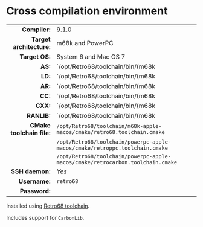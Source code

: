 # Cross compilation environment

|                           |                                                                                |
|--------------------------:|:-------------------------------------------------------------------------------|
|             **Compiler:** | 9.1.0                                                                          |
|  **Target architecture:** | m68k and PowerPC                                                               |
|            **Target OS:** | System 6 and Mac OS 7                                                          |
|                   **AS:** | `/opt/Retro68/toolchain/bin/(m68k|powerpc)-apple-macos-as`                     |
|                   **LD:** | `/opt/Retro68/toolchain/bin/(m68k|powerpc)-apple-macos-ld`                     |
|                   **AR:** | `/opt/Retro68/toolchain/bin/(m68k|powerpc)-apple-macos-ar`                     |
|                   **CC:** | `/opt/Retro68/toolchain/bin/(m68k|powerpc)-apple-macos-gcc`                    |
|                  **CXX:** | `/opt/Retro68/toolchain/bin/(m68k|powerpc)-apple-macos-g++`                    |
|               **RANLIB:** | `/opt/Retro68/toolchain/bin/(m68k|powerpc)-apple-macos-ranlib`                 |
| **CMake toolchain file:** | `/opt/Retro68/toolchain/m68k-apple-macos/cmake/retro68.toolchain.cmake`        |
|                           | `/opt/Retro68/toolchain/powerpc-apple-macos/cmake/retroppc.toolchain.cmake`    |
|                           | `/opt/Retro68/toolchain/powerpc-apple-macos/cmake/retrocarbon.toolchain.cmake` |
|           **SSH daemon:** | *Yes*                                                                          |
|             **Username:** | `retro68`                                                                      |
|             **Password:** |                                                                                |

Installed using [Retro68 toolchain](https://github.com/autc04/Retro68).

Includes support for `CarbonLib`.

